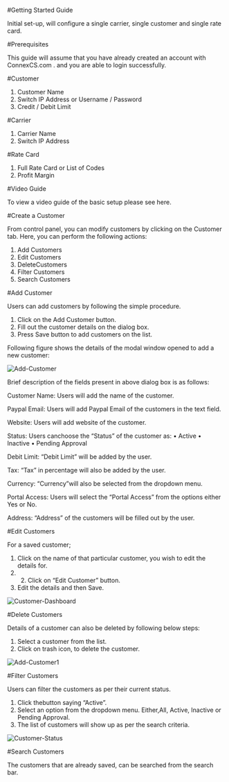 #Getting Started Guide

Initial set-up, will configure a single carrier, single customer and single rate card.

#Prerequisites

This guide will assume that you have already created an account with ConnexCS.com . and you are able to login successfully.

#Customer

1. Customer Name
2. Switch IP Address or Username / Password
3. Credit / Debit Limit

#Carrier

1. Carrier Name
2. Switch IP Address

#Rate Card

1. Full Rate Card or List of Codes
2. Profit Margin

#Video Guide

To view a video guide of the basic setup please see here.

#Create a Customer

From control panel, you can modify customers by clicking on the Customer tab. Here, you can perform the following actions:

1. Add Customers
2. Edit Customers
3. DeleteCustomers
4. Filter Customers
5. Search Customers

#Add Customer

Users can add customers by following the simple procedure.

1. Click on the Add Customer button.
2. Fill out the customer details on the dialog box.
3. Press Save button to add customers on the list. 

Following figure shows the details of the modal window opened to add a new customer:

<img src="https://raw.githubusercontent.com/digipigeon/connexcs-user-docs/master/img/add-customer.png" alt="Add-Customer"/>

Brief description of the fields present in above dialog box is as follows:

Customer Name: Users will add the name of the customer.

Paypal Email: Users will add Paypal Email of the customers in the text field.

Website: Users will add website of the customer.

Status:	Users canchoose the “Status” of the customer as:
	• Active
	• Inactive
	• Pending Approval

Debit Limit: “Debit Limit” will be added by the user.

Tax: “Tax” in percentage will also be added by the user.

Currency: “Currency”will also be selected from the dropdown menu.

Portal Access: Users will select the “Portal Access” from the options either Yes or No.

Address: “Address” of the customers will be filled out by the user. 

#Edit Customers

For a saved customer;

1. Click on the name of that particular customer, you wish to edit the details for.
2. 2. Click on “Edit Customer” button.
3. Edit the details and then Save.

<img src="https://raw.githubusercontent.com/digipigeon/connexcs-user-docs/master/img/customer-dashboard.png" alt="Customer-Dashboard"/>

#Delete Customers

Details of a customer can also be deleted by following below steps:

1. Select a customer from the list.
2. Click on trash icon, to delete the customer.

<img src="https://raw.githubusercontent.com/digipigeon/connexcs-user-docs/master/img/add-Customer1.png" alt="Add-Customer1"/>

#Filter Customers

Users can filter the customers as per their current status.

1. Click thebutton saying “Active”.
2. Select an option from the dropdown menu. Either,All, Active, Inactive or Pending Approval.
3. The list of customers will show up as per the search criteria.

<img src="https://raw.githubusercontent.com/digipigeon/connexcs-user-docs/master/img/customer-status.png" alt="Customer-Status"/>

#Search Customers

The customers that are already saved, can be searched from the search bar.
